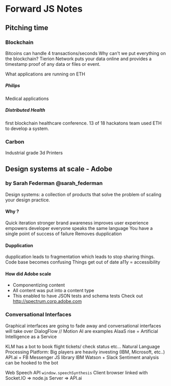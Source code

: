 # Forward JS Notes

## Pitching time

### Blockchain
Bitcoins can handle 4 transactions/seconds
Why can't we put everything on the blockchain?
Tierion Network puts your data online and provides a timestamp proof of any data or files or event.

What applications are running on ETH
##### Philips 
Medical applications

##### Distributed Health
first blockchain healthcare conference. 
13 of 18 hackatons team used ETH to develop a system.

### Carbon 
Industrial grade 3d Printers


## Design systems at scale - Adobe
### by Sarah Federman @sarah_federman
Design systems: a collection of products that solve the problem of scaling your design practice.

#### Why ?
Quick iteration
stronger brand awareness
improves user experience
empowers developer
everyone speaks the same language
You have a single point of success of failure
Removes dupplication

#### Dupplication
dupplication leads to fragmentation which leads to stop sharing things.
Code base becomes confusing
Things get out of date
a11y = accessibility

#### How did Adobe scale
- Componentizing content
- All content was put into a content type
- This enabled to have JSON tests and schema tests
Check out http://spectrum.corp.adobe.com


### Conversational Interfaces
Graphical interfaces are going to fade away and conversational interfaces will take over
DialogFlow // Motion AI are examples
AIaaS rise = Artificial Intelligence as a Service

KLM has a bot to book flight tickets/ check status etc...
Natural Language Processing Platform: Big players are heavily investing (IBM, Microsoft, etc..)
API.ai + FB Messenger JS library
IBM Watson + Slack
Sentiment analysis can be hooked to the bot

Web Speech API
`window.speechSynthesis`
Client browser linked with Socket.IO => node.js Server => API.ai


